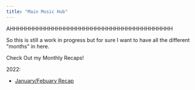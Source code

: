 ```yaml
---
title: "Main Music Hub"
---
```


AHHHHHHHHHHHHHHHHHHHHHHHHHHHHHHHHHHHHHHHHHH

So this is still a work in progress but for sure I want to have all the different "months" in here.

Check Out my Monthly Recaps!

2022:
- [January/Febuary Recap](/music/recap/jan_feb_22_recap)